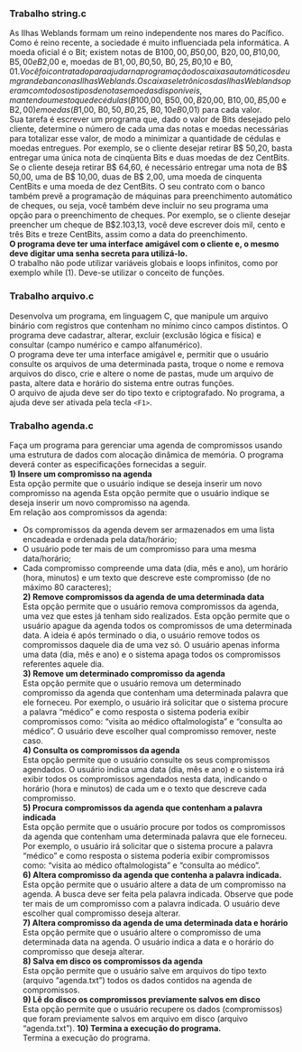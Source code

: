 ### Trabalho string.c  
As Ilhas Weblands formam um reino independente nos mares do Pacífico. Como é reino recente, a sociedade é muito influenciada pela informática. A moeda oficial é o Bit; existem notas de B$100,00, B$50,00, B$20,00, B$10,00, B$5,00 e B$2,00 e, moedas de B$1,00, B$0,50, B$0,25, B$0,10 e B$0,01.  
Você foi contratado para ajudar na programação dos caixas automáticos de um grande banco nas Ilhas Weblands.  
Os caixas eletrônicos das Ilhas Weblands operam com todos os tipos de notas e moedas disponíveis, mantendo um estoque de cédulas (B$100,00, B$50,00, B$20,00, B$10,00, B$5,00 e B$2,00) e moedas (B$1,00, B$0,50, B$0,25, B$0,10 e B$0,01) para cada valor.  
Sua tarefa é escrever um programa que, dado o valor de Bits desejado pelo cliente, determine o número de cada uma das notas e moedas necessárias para totalizar esse valor, de modo a minimizar a quantidade de cédulas e moedas entregues. Por exemplo, se o cliente desejar retirar B$ 50,20, basta entregar uma única nota de cinqüenta Bits e duas moedas de dez CentBits. Se o cliente deseja retirar B$ 64,60, é necessário entregar uma nota de B$ 50,00, uma de B$ 10,00, duas de B$ 2,00, uma moeda de cinquenta CentBits e uma moeda de dez CentBits. 
O seu contrato com o banco também prevê a programação de máquinas para preenchimento automático de cheques, ou seja, você também deve incluir no seu programa uma opção para o preenchimento de cheques. Por exemplo, se o cliente desejar preencher um cheque de B$2.103,13, você deve escrever dois mil, cento e três Bits e treze CentBits, assim como a data do preenchimento.  
__O programa deve ter uma interface amigável com o cliente e, o mesmo deve digitar uma senha secreta para utilizá-lo.__  
O trabalho não pode utilizar variáveis globais e loops infinitos, como por exemplo while (1). Deve-se utilizar o conceito de funções.

### Trabalho arquivo.c  
Desenvolva um programa, em linguagem C, que manipule um arquivo binário com registros que contenham no mínimo cinco campos distintos. O programa deve cadastrar, alterar, excluir (exclusão lógica e física) e consultar (campo numérico e campo alfanumérico).  
O programa deve ter uma interface amigável e, permitir que o usuário consulte os arquivos de uma determinada pasta, troque o nome e remova arquivos do disco, crie e altere o nome de pastas, mude um arquivo de pasta, altere data e horário do sistema entre outras funções.  
O arquivo de ajuda deve ser do tipo texto e criptografado. No programa, a ajuda deve ser ativada pela tecla ```<F1>```.  

### Trabalho agenda.c
Faça um programa para gerenciar uma agenda de compromissos usando uma estrutura de dados com alocação dinâmica de memória. O programa deverá conter as especificações fornecidas a seguir.  
__1) Insere um compromisso na agenda__  
Esta opção permite que o usuário indique se deseja inserir um novo compromisso na agenda Esta opção permite que o usuário indique se deseja inserir um novo compromisso na agenda.  
Em relação aos compromissos da agenda:  
* Os compromissos da agenda devem ser armazenados em uma lista encadeada e ordenada pela data/horário;  
* O usuário pode ter mais de um compromisso para uma mesma data/horário;
* Cada compromisso compreende uma data (dia, mês e ano), um horário (hora, minutos) e um texto que descreve este compromisso (de no máximo 80 caracteres);  
__2) Remove compromissos da agenda de uma determinada data__  
Esta opção permite que o usuário remova compromissos da agenda, uma vez que estes já tenham sido realizados. Esta opção permite que o usuário apague da agenda todos os compromissos de uma determinada data. A ideia é após terminado o dia, o usuário remove todos os compromissos daquele dia de uma vez só. O usuário apenas informa uma data (dia, mês e ano) e o sistema apaga todos os compromissos referentes aquele dia.  
__3) Remove um determinado compromisso da agenda__  
Esta opção permite que o usuário remova um determinado compromisso da agenda que contenham uma determinada palavra que ele forneceu. Por exemplo, o usuário irá solicitar que o sistema procure a palavra “médico” e como resposta o sistema poderia exibir compromissos como: “visita ao médico oftalmologista” e “consulta ao médico”. O usuário deve escolher qual compromisso remover, neste caso.  
__4) Consulta os compromissos da agenda__  
Esta opção permite que o usuário consulte os seus compromissos agendados. O usuário indica uma data (dia, mês e ano) e o sistema irá exibir todos os compromissos agendados nesta data, indicando o horário (hora e minutos) de cada um e o texto que descreve cada compromisso.  
__5) Procura compromissos da agenda que contenham a palavra indicada__  
Esta opção permite que o usuário procure por todos os compromissos da agenda que contenham uma determinada palavra que ele forneceu. Por exemplo, o usuário irá solicitar que o sistema procure a palavra “médico” e como resposta o sistema poderia exibir compromissos como: “visita ao médico oftalmologista” e “consulta ao médico”.  
__6) Altera compromisso da agenda que contenha a palavra indicada.__  
Esta opção permite que o usuário altere a data de um compromisso na agenda. A busca deve ser feita pela palavra indicada. Observe que pode ter mais de um compromisso com a palavra indicada. O usuário deve escolher qual compromisso deseja alterar.  
__7) Altera compromisso da agenda de uma determinada data e horário__  
Esta opção permite que o usuário altere o compromisso de uma determinada data na agenda. O usuário indica a data e o horário do compromisso que deseja alterar.  
__8) Salva em disco os compromissos da agenda__  
Esta opção permite que o usuário salve em arquivos do tipo texto (arquivo “agenda.txt”) todos os dados contidos na agenda de compromissos.  
__9) Lê do disco os compromissos previamente salvos em disco__  
Esta opção permite que o usuário recupere os dados (compromissos) que foram previamente salvos em arquivo em disco (arquivo “agenda.txt”).
__10) Termina a execução do programa.__  
Termina a execução do programa.
